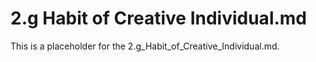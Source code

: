 # 2.g Habit of Creative Individual.md

This is a placeholder for the 2.g_Habit_of_Creative_Individual.md.